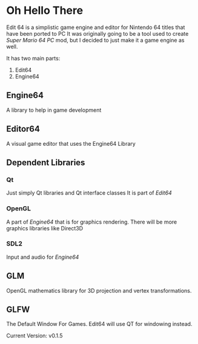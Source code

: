 # Oh Hello There

Edit 64 is a simplistic game engine and editor for Nintendo 64 titles that have been ported to PC
It was originally going to be a tool used to create *Super Mario 64 PC* mod, but I decided to just make it a game engine as well.

It has two main parts:
1. Edit64
2. Engine64

## Engine64
A library to help in game development

## Editor64
A visual game editor that uses the Engine64 Library


## Dependent Libraries

### Qt
Just simply Qt libraries and Qt interface classes
It is part of *Edit64*

### OpenGL
A part of *Engine64* that is for graphics rendering.
There will be more graphics libraries like Direct3D

### SDL2
Input and audio for *Engine64*

## GLM
OpenGL mathematics library for 3D projection and vertex transformations.

## GLFW
The Default Window For Games. Edit64 will use QT for windowing instead.

Current Version: v0.1.5
